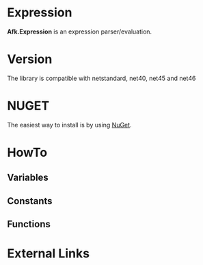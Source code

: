 # Expression
**Afk.Expression** is an expression parser/evaluation.

# Version
The library is compatible with netstandard, net40, net45 and net46

# NUGET
The easiest way to install is by using [NuGet](https://www.nuget.org/packages/Afk.Expression/).

# HowTo

## Variables

## Constants

## Functions

# External Links

